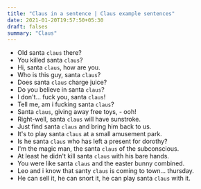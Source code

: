 ```yaml
---
title: "Claus in a sentence | Claus example sentences"
date: 2021-01-20T19:57:50+05:30
draft: falses
summary: "Claus"
---
```

- Old santa `claus` there?
- You killed santa `claus`?
- Hi, santa `claus`, how are you.
- Who is this guy, santa `claus`?
- Does santa `claus` charge juice?
- Do you believe in santa `claus`?
- I don't... fuck you, santa `claus`!
- Tell me, am i fucking santa `claus`?
- Santa `claus`, giving away free toys, - ooh!
- Right-well, santa `claus` will have sunstroke.
- Just find santa `claus` and bring him back to us.
- It's to play santa `claus` at a small amusement park.
- Is he santa `claus` who has left a present for dorothy?
- I'm the magic man, the santa `claus` of the subconscious.
- At least he didn't kill santa `claus` with his bare hands.
- You were like santa `claus` and the easter bunny combined.
- Leo and i know that santy `claus` is coming to town... thursday.
- He can sell it, he can snort it, he can play santa `claus` with it.
                 
